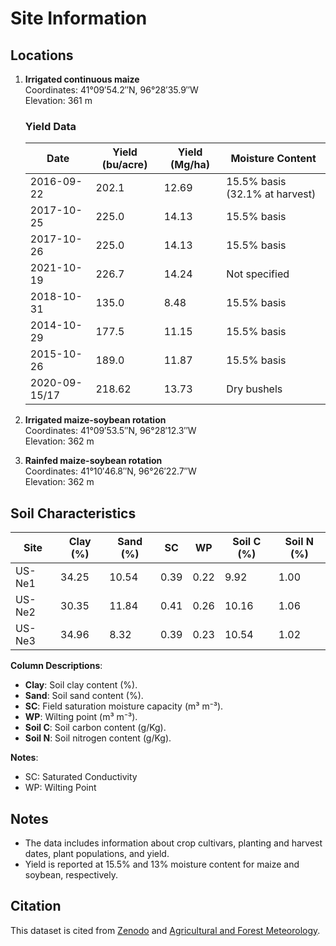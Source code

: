 # Site Information

## Locations
1. **Irrigated continuous maize**  
   Coordinates: 41°09′54.2′′N, 96°28′35.9′′W  
   Elevation: 361 m  

   ### Yield Data
   | Date           | Yield (bu/acre) | Yield (Mg/ha) | Moisture Content                  |
   |----------------|-----------------|---------------|-----------------------------------|
   | 2016-09-22     | 202.1           | 12.69         | 15.5% basis (32.1% at harvest)   |
   | 2017-10-25     | 225.0           | 14.13         | 15.5% basis                      |
   | 2017-10-26     | 225.0           | 14.13         | 15.5% basis                      |
   | 2021-10-19     | 226.7           | 14.24         | Not specified                    |
   | 2018-10-31     | 135.0           | 8.48          | 15.5% basis                      |
   | 2014-10-29     | 177.5           | 11.15         | 15.5% basis                      |
   | 2015-10-26     | 189.0           | 11.87         | 15.5% basis                      |
   | 2020-09-15/17  | 218.62          | 13.73         | Dry bushels                      |

2. **Irrigated maize-soybean rotation**  
   Coordinates: 41°09′53.5′′N, 96°28′12.3′′W  
   Elevation: 362 m  

3. **Rainfed maize-soybean rotation**  
   Coordinates: 41°10′46.8′′N, 96°26′22.7′′W  
   Elevation: 362 m  

## Soil Characteristics
| Site    | Clay (%) | Sand (%) | SC | WP | Soil C (%) | Soil N (%) |
|---------|----------|----------|----|----|------------|------------|
| US-Ne1  | 34.25    | 10.54    | 0.39 | 0.22 | 9.92       | 1.00       |
| US-Ne2  | 30.35    | 11.84    | 0.41 | 0.26 | 10.16      | 1.06       |
| US-Ne3  | 34.96    | 8.32     | 0.39 | 0.23 | 10.54      | 1.02       |

**Column Descriptions**:  
- **Clay**: Soil clay content (%).  
- **Sand**: Soil sand content (%).  
- **SC**: Field saturation moisture capacity (m³ m⁻³).  
- **WP**: Wilting point (m³ m⁻³).  
- **Soil C**: Soil carbon content (g/Kg).  
- **Soil N**: Soil nitrogen content (g/Kg).  

**Notes**:  
- SC: Saturated Conductivity  
- WP: Wilting Point  

## Notes
- The data includes information about crop cultivars, planting and harvest dates, plant populations, and yield.
- Yield is reported at 15.5% and 13% moisture content for maize and soybean, respectively.

## Citation
This dataset is cited from [Zenodo](https://doi.org/10.5281/zenodo.13343700) and [Agricultural and Forest Meteorology](https://doi.org/10.1016/j.agrformet.2015.03.016).